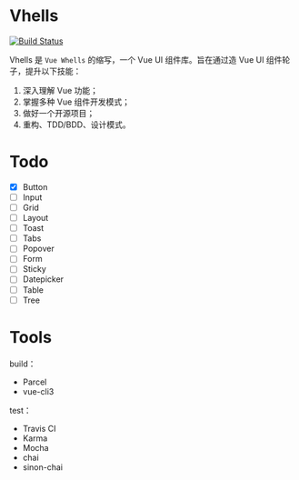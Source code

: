 # Vhells

[![Build Status](https://travis-ci.org/x-bao/vhells.svg?branch=master)](https://travis-ci.org/x-bao/vhells)

Vhells 是 `Vue Whells` 的缩写，一个 Vue UI 组件库。旨在通过造 Vue UI 组件轮子，提升以下技能：

1. 深入理解 Vue 功能；
2. 掌握多种 Vue 组件开发模式；
3. 做好一个开源项目；
4. 重构、TDD/BDD、设计模式。

# Todo

- [x] Button
- [ ] Input
- [ ] Grid
- [ ] Layout
- [ ] Toast
- [ ] Tabs
- [ ] Popover
- [ ] Form
- [ ] Sticky
- [ ] Datepicker
- [ ] Table
- [ ] Tree

# Tools

build：
- Parcel
- vue-cli3

test：
- Travis CI
- Karma
- Mocha
- chai
- sinon-chai
